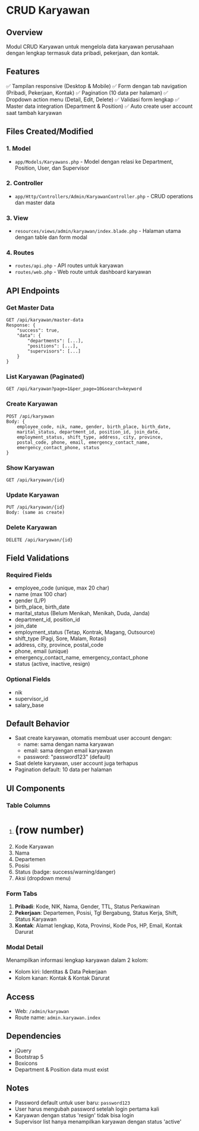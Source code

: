 # CRUD Karyawan

## Overview

Modul CRUD Karyawan untuk mengelola data karyawan perusahaan dengan lengkap termasuk data pribadi, pekerjaan, dan kontak.

## Features

✅ Tampilan responsive (Desktop & Mobile)
✅ Form dengan tab navigation (Pribadi, Pekerjaan, Kontak)
✅ Pagination (10 data per halaman)
✅ Dropdown action menu (Detail, Edit, Delete)
✅ Validasi form lengkap
✅ Master data integration (Department & Position)
✅ Auto create user account saat tambah karyawan

## Files Created/Modified

### 1. Model

-   `app/Models/Karyawans.php` - Model dengan relasi ke Department, Position, User, dan Supervisor

### 2. Controller

-   `app/Http/Controllers/Admin/KaryawanController.php` - CRUD operations dan master data

### 3. View

-   `resources/views/admin/karyawan/index.blade.php` - Halaman utama dengan table dan form modal

### 4. Routes

-   `routes/api.php` - API routes untuk karyawan
-   `routes/web.php` - Web route untuk dashboard karyawan

## API Endpoints

### Get Master Data

```
GET /api/karyawan/master-data
Response: {
    "success": true,
    "data": {
        "departments": [...],
        "positions": [...],
        "supervisors": [...]
    }
}
```

### List Karyawan (Paginated)

```
GET /api/karyawan?page=1&per_page=10&search=keyword
```

### Create Karyawan

```
POST /api/karyawan
Body: {
    employee_code, nik, name, gender, birth_place, birth_date,
    marital_status, department_id, position_id, join_date,
    employment_status, shift_type, address, city, province,
    postal_code, phone, email, emergency_contact_name,
    emergency_contact_phone, status
}
```

### Show Karyawan

```
GET /api/karyawan/{id}
```

### Update Karyawan

```
PUT /api/karyawan/{id}
Body: (same as create)
```

### Delete Karyawan

```
DELETE /api/karyawan/{id}
```

## Field Validations

### Required Fields

-   employee_code (unique, max 20 char)
-   name (max 100 char)
-   gender (L/P)
-   birth_place, birth_date
-   marital_status (Belum Menikah, Menikah, Duda, Janda)
-   department_id, position_id
-   join_date
-   employment_status (Tetap, Kontrak, Magang, Outsource)
-   shift_type (Pagi, Sore, Malam, Rotasi)
-   address, city, province, postal_code
-   phone, email (unique)
-   emergency_contact_name, emergency_contact_phone
-   status (active, inactive, resign)

### Optional Fields

-   nik
-   supervisor_id
-   salary_base

## Default Behavior

-   Saat create karyawan, otomatis membuat user account dengan:
    -   name: sama dengan nama karyawan
    -   email: sama dengan email karyawan
    -   password: "password123" (default)
-   Saat delete karyawan, user account juga terhapus
-   Pagination default: 10 data per halaman

## UI Components

### Table Columns

1. # (row number)
2. Kode Karyawan
3. Nama
4. Departemen
5. Posisi
6. Status (badge: success/warning/danger)
7. Aksi (dropdown menu)

### Form Tabs

1. **Pribadi**: Kode, NIK, Nama, Gender, TTL, Status Perkawinan
2. **Pekerjaan**: Departemen, Posisi, Tgl Bergabung, Status Kerja, Shift, Status Karyawan
3. **Kontak**: Alamat lengkap, Kota, Provinsi, Kode Pos, HP, Email, Kontak Darurat

### Modal Detail

Menampilkan informasi lengkap karyawan dalam 2 kolom:

-   Kolom kiri: Identitas & Data Pekerjaan
-   Kolom kanan: Kontak & Kontak Darurat

## Access

-   Web: `/admin/karyawan`
-   Route name: `admin.karyawan.index`

## Dependencies

-   jQuery
-   Bootstrap 5
-   Boxicons
-   Department & Position data must exist

## Notes

-   Password default untuk user baru: `password123`
-   User harus mengubah password setelah login pertama kali
-   Karyawan dengan status 'resign' tidak bisa login
-   Supervisor list hanya menampilkan karyawan dengan status 'active'
